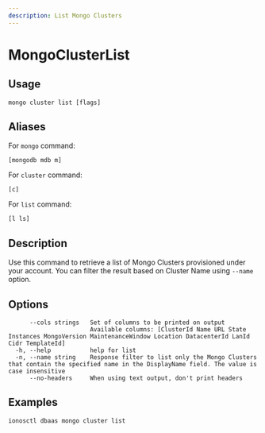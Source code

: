 ```yaml
---
description: List Mongo Clusters
---
```


# MongoClusterList

## Usage

```text
mongo cluster list [flags]
```

## Aliases

For `mongo` command:

```text
[mongodb mdb m]
```

For `cluster` command:

```text
[c]
```

For `list` command:

```text
[l ls]
```

## Description

Use this command to retrieve a list of Mongo Clusters provisioned under your account. You can filter the result based on Cluster Name using `--name` option.

## Options

```text
      --cols strings   Set of columns to be printed on output 
                       Available columns: [ClusterId Name URL State Instances MongoVersion MaintenanceWindow Location DatacenterId LanId Cidr TemplateId]
  -h, --help           help for list
  -n, --name string    Response filter to list only the Mongo Clusters that contain the specified name in the DisplayName field. The value is case insensitive
      --no-headers     When using text output, don't print headers
```

## Examples

```text
ionosctl dbaas mongo cluster list
```


